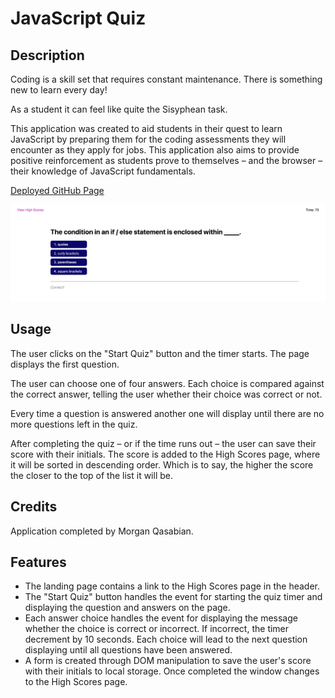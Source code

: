 # JavaScript Quiz

## Description 

Coding is a skill set that requires constant maintenance. There is something new to learn every day!

As a student it can feel like quite the Sisyphean task. 

This application was created to aid students in their quest to learn JavaScript by preparing them for the coding assessments they will encounter as they apply for jobs. This application also aims to provide positive reinforcement as students prove to themselves – and the browser – their knowledge of JavaScript fundamentals. 

[Deployed GitHub Page]()

![Screenshot of deployed application](/assets/images/screenshot.jpeg)

## Usage

The user clicks on the "Start Quiz" button and the timer starts. The page displays the first question.

The user can choose one of four answers. Each choice is compared against the correct answer, telling the user whether their choice was correct or not.

Every time a question is answered another one will display until there are no more questions left in the quiz.

After completing the quiz – or if the time runs out – the user can save their score with their initials. The score is added to the High Scores page, where it will be sorted in descending order. Which is to say, the higher the score the closer to the top of the list it will be.

## Credits

Application completed by Morgan Qasabian.

## Features

- The landing page contains a link to the High Scores page in the header.
- The "Start Quiz" button handles the event for starting the quiz timer and displaying the question and answers on the page.
- Each answer choice handles the event for displaying the message whether the choice is correct or incorrect. If incorrect, the timer decrement by 10 seconds. Each choice will lead to the next question displaying until all questions have been answered.
- A form is created through DOM manipulation to save the user's score with their initials to local storage. Once completed the window changes to the High Scores page.